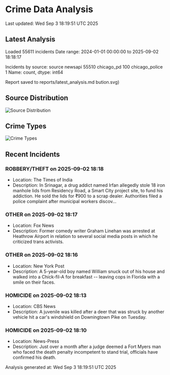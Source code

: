 # Crime Data Analysis
Last updated: Wed Sep  3 18:19:51 UTC 2025

## Latest Analysis

Loaded 55611 incidents
Date range: 2024-01-01 00:00:00 to 2025-09-02 18:18:17

Incidents by source:
source
newsapi           55510
chicago_pd          100
chicago_police        1
Name: count, dtype: int64

Report saved to reports/latest_analysis.md
bution.svg)

## Source Distribution
![Source Distribution](images/source_distribution.svg)

## Crime Types
![Crime Types](images/crime_types.svg)

## Recent Incidents

### ROBBERY/THEFT on 2025-09-02 18:18
- Location: The Times of India
- Description: In Srinagar, a drug addict named Irfan allegedly stole 18 iron manhole lids from Residency Road, a Smart City project site, to fund his addiction. He sold the lids for ₹900 to a scrap dealer. Authorities filed a police complaint after municipal workers discov…


### OTHER on 2025-09-02 18:17
- Location: Fox News
- Description: Former comedy writer Graham Linehan was arrested at Heathrow Airport in relation to several social media posts in which he criticized trans activists.


### OTHER on 2025-09-02 18:16
- Location: New York Post
- Description: A 5-year-old boy named William snuck out of his house and walked into a Chick-fil-A for breakfast -- leaving cops in Florida with a smile on their faces.


### HOMICIDE on 2025-09-02 18:13
- Location: CBS News
- Description: A juvenile was killed after a deer that was struck by another vehicle hit a car's windshield on Downingtown Pike on Tuesday.


### HOMICIDE on 2025-09-02 18:10
- Location: News-Press
- Description: Just over a month after a judge deemed a Fort Myers man who faced the death penalty incompetent to stand trial, officials have confirmed his death.

Analysis generated at: Wed Sep  3 18:19:51 UTC 2025

